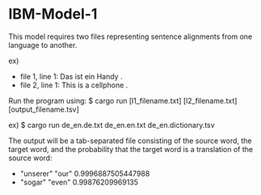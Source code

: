# IBM-Model-1

This model requires two files representing sentence alignments from one language to another.

ex)
* file 1, line 1: Das ist ein Handy .
* file 2, line 1: This is a cellphone .

Run the program using:
$ cargo run \[l1_filename.txt] \[l2_filename.txt] \[output_filename.tsv]

ex) $ cargo run de_en.de.txt de_en.en.txt de_en.dictionary.tsv

The output will be a tab-separated file consisting of the source word, the target word, and the probability that the target word is a translation of the source word:
* "unserer" "our" 0.9996887505447988
* "sogar" "even"  0.99876209969135
